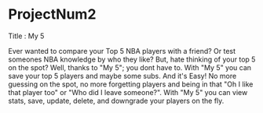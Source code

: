 # ProjectNum2

Title : My 5 

Ever wanted to compare your Top 5 NBA players with a friend? Or test someones NBA knowledge by who they like?  But, hate thinking of your top 5 on the spot?
 Well, thanks to "My 5"; you dont have to. With "My 5" you can save your top 5 players and maybe some subs. And it's Easy! No more guessing on the spot, no more forgetting players and being in that "Oh I like that player too" or "Who did I leave someone?". With "My 5" you can view stats, save, update, delete, and downgrade your players on the fly.
 